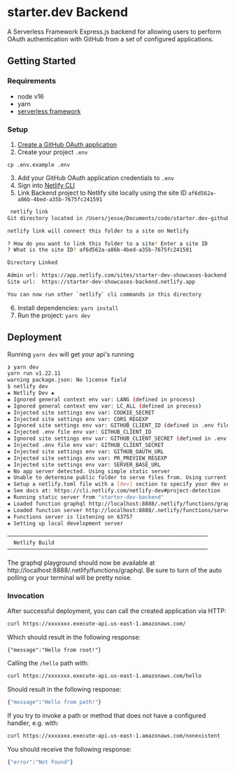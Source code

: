 # starter.dev Backend

A Serverless Framework Express.js backend for allowing users to perform OAuth authentication with GitHub from a set of configured applications.

## Getting Started

### Requirements

- node v16
- yarn
- [serverless framework](https://www.serverless.com/framework/docs/getting-started)

### Setup

1. [Create a GitHub OAuth application](https://docs.github.com/en/developers/apps/building-oauth-apps/creating-an-oauth-app)
2. Create your project `.env`

```
cp .env.example .env
```

3. Add your GitHub OAuth application credentials to `.env`
4. Sign into [Netlify CLI](https://docs.netlify.com/cli/get-started/)
5. Link Backend project to Netlify site locally using the site ID `af6d562a-a86b-4bed-a35b-7675fc241591`

```bash
 netlify link
Git directory located in /Users/jesse/Documents/code/starter.dev-github-showcases

netlify link will connect this folder to a site on Netlify

? How do you want to link this folder to a site? Enter a site ID
? What is the site ID? af6d562a-a86b-4bed-a35b-7675fc241591

Directory Linked

Admin url: https://app.netlify.com/sites/starter-dev-showcases-backend
Site url:  https://starter-dev-showcases-backend.netlify.app

You can now run other `netlify` cli commands in this directory
```

6. Install dependencies: `yarn install`
7. Run the project: `yarn dev`

## Deployment

Running `yarn dev` will get your api's running

```bash
❯ yarn dev
yarn run v1.22.11
warning package.json: No license field
$ netlify dev
◈ Netlify Dev ◈
◈ Ignored general context env var: LANG (defined in process)
◈ Ignored general context env var: LC_ALL (defined in process)
◈ Injected site settings env var: COOKIE_SECRET
◈ Injected site settings env var: CORS_REGEXP
◈ Ignored site settings env var: GITHUB_CLIENT_ID (defined in .env file)
◈ Injected .env file env var: GITHUB_CLIENT_ID
◈ Ignored site settings env var: GITHUB_CLIENT_SECRET (defined in .env file)
◈ Injected .env file env var: GITHUB_CLIENT_SECRET
◈ Injected site settings env var: GITHUB_OAUTH_URL
◈ Injected site settings env var: PR_PREVIEW_REGEXP
◈ Injected site settings env var: SERVER_BASE_URL
◈ No app server detected. Using simple static server
◈ Unable to determine public folder to serve files from. Using current working directory
◈ Setup a netlify.toml file with a [dev] section to specify your dev server settings.
◈ See docs at: https://cli.netlify.com/netlify-dev#project-detection
◈ Running static server from "starter-dev-backend"
◈ Loaded function graphql http://localhost:8888/.netlify/functions/graphql.
◈ Loaded function server http://localhost:8888/.netlify/functions/server.
◈ Functions server is listening on 63757
◈ Setting up local development server
​
────────────────────────────────────────────────────────────────
  Netlify Build
────────────────────────────────────────────────────────────────
```

The graphql playground should now be available at http://localhost:8888/.netlify/functions/graphql. Be sure to turn of the auto polling or your terminal will be pretty noise.

### Invocation

After successful deployment, you can call the created application via HTTP:

```bash
curl https://xxxxxxx.execute-api.us-east-1.amazonaws.com/
```

Which should result in the following response:

```
{"message":"Hello from root!"}
```

Calling the `/hello` path with:

```bash
curl https://xxxxxxx.execute-api.us-east-1.amazonaws.com/hello
```

Should result in the following response:

```bash
{"message":"Hello from path!"}
```

If you try to invoke a path or method that does not have a configured handler, e.g. with:

```bash
curl https://xxxxxxx.execute-api.us-east-1.amazonaws.com/nonexistent
```

You should receive the following response:

```bash
{"error":"Not Found"}
```
